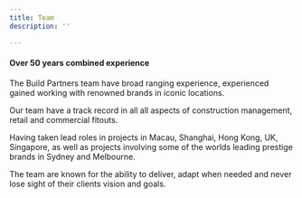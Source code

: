 ```yaml
---
title: Team
description: ''

---
```

#### Over 50 years combined experience

The Build Partners team have broad ranging experience, experienced gained working with renowned brands in iconic locations.

Our team  have a track record in all all aspects of construction management, retail and commercial fitouts.

Having taken lead roles in projects in Macau, Shanghai, Hong Kong, UK, Singapore, as well as projects involving some of the worlds leading prestige brands in Sydney and Melbourne.

The team are known for the ability to deliver, adapt when needed and never lose sight of their clients vision and goals.